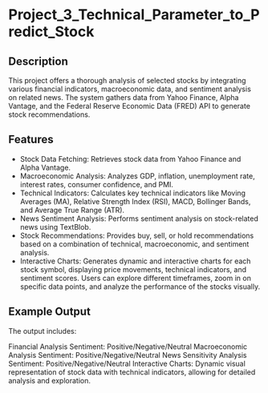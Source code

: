 # Project_3_Technical_Parameter_to_Predict_Stock

## Description
This project offers a thorough analysis of selected stocks by integrating various financial indicators, macroeconomic data, and sentiment analysis on related news. The system gathers data from Yahoo Finance, Alpha Vantage, and the Federal Reserve Economic Data (FRED) API to generate stock recommendations.
## Features
* Stock Data Fetching: Retrieves stock data from Yahoo Finance and Alpha Vantage.
* Macroeconomic Analysis: Analyzes GDP, inflation, unemployment rate, interest rates, consumer confidence, and PMI.
* Technical Indicators: Calculates key technical indicators like Moving Averages (MA), Relative Strength Index (RSI), MACD, Bollinger Bands, and Average True Range (ATR).
* News Sentiment Analysis: Performs sentiment analysis on stock-related news using TextBlob.
* Stock Recommendations: Provides buy, sell, or hold recommendations based on a combination of technical, macroeconomic, and sentiment analysis.
* Interactive Charts: Generates dynamic and interactive charts for each stock symbol, displaying price movements, technical indicators, and sentiment scores. Users can explore different timeframes, zoom in on specific data points, and analyze the performance of the stocks visually.
## Example Output
The output includes:

Financial Analysis Sentiment: Positive/Negative/Neutral
Macroeconomic Analysis Sentiment: Positive/Negative/Neutral
News Sensitivity Analysis Sentiment: Positive/Negative/Neutral
Interactive Charts: Dynamic visual representation of stock data with technical indicators, allowing for detailed analysis and exploration.
